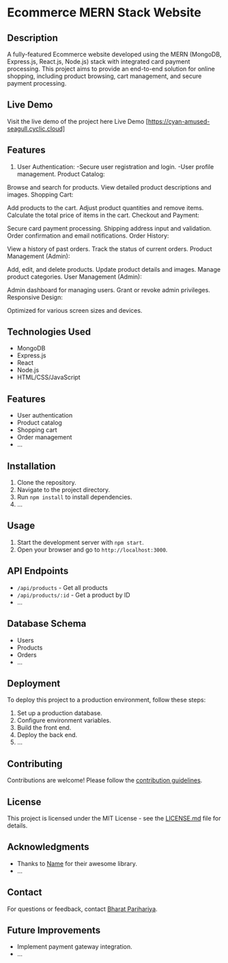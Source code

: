 # Ecommerce MERN Stack Website

## Description
A fully-featured Ecommerce website developed using the MERN (MongoDB, Express.js, React.js, Node.js) stack with integrated card payment processing. This project aims to provide an end-to-end solution for online shopping, including product browsing, cart management, and secure payment processing.

## Live Demo
Visit the live demo of the project here Live Demo [https://cyan-amused-seagull.cyclic.cloud]

## Features
 1. User Authentication:
     -Secure user registration and login.
     -User profile management.
Product Catalog:

Browse and search for products.
View detailed product descriptions and images.
Shopping Cart:

Add products to the cart.
Adjust product quantities and remove items.
Calculate the total price of items in the cart.
Checkout and Payment:

Secure card payment processing.
Shipping address input and validation.
Order confirmation and email notifications.
Order History:

View a history of past orders.
Track the status of current orders.
Product Management (Admin):

Add, edit, and delete products.
Update product details and images.
Manage product categories.
User Management (Admin):

Admin dashboard for managing users.
Grant or revoke admin privileges.
Responsive Design:

Optimized for various screen sizes and devices.

## Technologies Used
- MongoDB
- Express.js
- React
- Node.js
- HTML/CSS/JavaScript

## Features
- User authentication
- Product catalog
- Shopping cart
- Order management
- ...

## Installation
1. Clone the repository.
2. Navigate to the project directory.
3. Run `npm install` to install dependencies.
4. ...

## Usage
1. Start the development server with `npm start`.
2. Open your browser and go to `http://localhost:3000`.

## API Endpoints
- `/api/products` - Get all products
- `/api/products/:id` - Get a product by ID
- ...

## Database Schema
- Users
- Products
- Orders
- ...

## Deployment
To deploy this project to a production environment, follow these steps:
1. Set up a production database.
2. Configure environment variables.
3. Build the front end.
4. Deploy the back end.
5. ...

## Contributing
Contributions are welcome! Please follow the [contribution guidelines](CONTRIBUTING.md).

## License
This project is licensed under the MIT License - see the [LICENSE.md](LICENSE.md) file for details.

## Acknowledgments
- Thanks to [Name](https://github.com/name) for their awesome library.
- ...

## Contact
For questions or feedback, contact [Bharat Parihariya](mailto:bharatparihariya704@gmail.com).

## Future Improvements
- Implement payment gateway integration.
- ...

